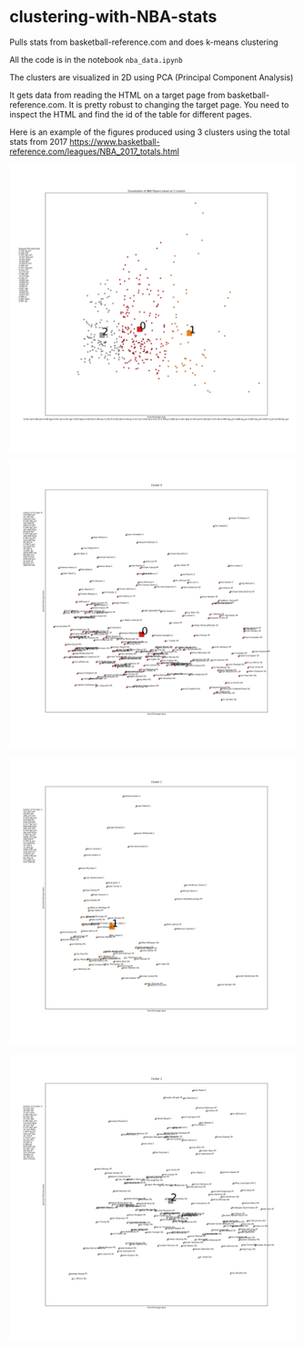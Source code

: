 # clustering-with-NBA-stats
Pulls stats from basketball-reference.com and does k-means clustering

All the code is in the notebook ``nba_data.ipynb``

The clusters are visualized in 2D using PCA (Principal Component Analysis)

It gets data from reading the HTML on a target page from basketball-reference.com. It is pretty robust to changing the target page. You need to inspect the HTML and find the id of the table for different pages. 

Here is an example of the figures produced using 3 clusters using the total stats from 2017 https://www.basketball-reference.com/leagues/NBA_2017_totals.html

![all clusters](https://github.com/alcolado/clustering-with-NBA-stats/blob/master/all_clusters.png)

![cluster 0](https://github.com/alcolado/clustering-with-NBA-stats/blob/master/cluster_0.png)

![cluster 1](https://github.com/alcolado/clustering-with-NBA-stats/blob/master/cluster_1.png)

![cluster 2](https://github.com/alcolado/clustering-with-NBA-stats/blob/master/cluster_2.png)
